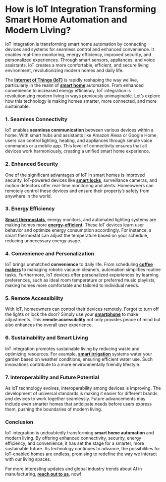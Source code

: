 <h1 class="content-body__description">How is IoT Integration Transforming Smart Home Automation and Modern Living?</h1>
<div class="content-body__description">IoT integration is transforming smart home automation by connecting devices and systems for seamless control and enhanced convenience. It enables real-time monitoring, energy efficiency, improved security, and personalized experiences. Through smart sensors, appliances, and voice assistants, IoT creates a more comfortable, efficient, and secure living environment, revolutionizing modern homes and daily life.</div>
<div class="content-body__detail">
<section id="section_0" class="entry fr-view">
<p>The&nbsp;<strong><a href="https://www.sphericalinsights.com/reports/internet-of-things-iot-market" target="_blank" rel="noopener">Internet of Things (IoT)</a></strong>&nbsp;is rapidly reshaping the way we live, particularly in the realm of&nbsp;<strong><a href="https://www.sphericalinsights.com/reports/smart-home-market" target="_blank" rel="noopener">smart home</a>&nbsp;</strong>automation. From enhanced convenience to increased energy efficiency, IoT integration is revolutionizing modern living in ways previously unimaginable. Let&rsquo;s explore how this technology is making homes smarter, more connected, and more sustainable.</p>
<h3>1.&nbsp;<strong>Seamless Connectivity</strong></h3>
<p>IoT enables&nbsp;<strong>seamless communication</strong>&nbsp;between various devices within a home. With smart hubs and assistants like Amazon Alexa or Google Home, users can control lighting, heating, and appliances through simple voice commands or a mobile app. This level of connectivity ensures that all devices work harmoniously, creating a unified smart home experience.</p>
<h3>2.&nbsp;<strong>Enhanced Security</strong></h3>
<p>One of the significant advantages of IoT in smart homes is improved security. IoT-powered devices like&nbsp;<strong><a href="https://www.sphericalinsights.com/reports/smart-lock-market" target="_blank" rel="noopener">smart locks</a></strong>, surveillance cameras, and motion detectors offer real-time monitoring and alerts. Homeowners can remotely control these devices and ensure their property&rsquo;s safety from anywhere in the world.</p>
<h3>3.&nbsp;<strong>Energy Efficiency</strong></h3>
<p><strong><a href="https://www.sphericalinsights.com/reports/smart-thermostat-market" target="_blank" rel="noopener">Smart thermostats</a></strong>, energy monitors, and automated lighting systems are making homes more&nbsp;<strong><a href="https://www.sphericalinsights.com/reports/energy-efficient-window-market" target="_blank" rel="noopener">energy-efficient</a></strong>. These IoT devices learn user behavior and optimize energy consumption accordingly. For instance, a smart thermostat can adjust the temperature based on your schedule, reducing unnecessary energy usage.</p>
<h3>4.&nbsp;<strong>Convenience and Personalization</strong></h3>
<p>IoT brings unmatched&nbsp;<strong>convenience</strong>&nbsp;to daily life. From scheduling&nbsp;<strong><a href="https://www.sphericalinsights.com/reports/coffee-machines-market" target="_blank" rel="noopener">coffee makers</a></strong>&nbsp;to managing robotic vacuum cleaners, automation simplifies routine tasks. Furthermore, IoT devices offer personalized experiences by learning preferences, such as ideal room temperature or preferred music playlists, making homes more comfortable and tailored to individual needs.</p>
<h3>5.&nbsp;<strong>Remote Accessibility</strong></h3>
<p>With IoT, homeowners can control their devices remotely. Forgot to turn off the lights or lock the door? Simply use your&nbsp;<strong><a href="https://www.sphericalinsights.com/reports/smartphone-market" target="_blank" rel="noopener">smartphone</a></strong>&nbsp;to make adjustments. This&nbsp;<strong>remote accessibility</strong>&nbsp;not only provides peace of mind but also enhances the overall user experience.</p>
<h3>6.&nbsp;<strong>Sustainability and Smart Living</strong></h3>
<p>IoT integration promotes sustainable living by reducing waste and optimizing resources. For example,&nbsp;<strong><a href="https://www.sphericalinsights.com/reports/north-america-smart-irrigation-market" target="_blank" rel="noopener">smart irrigation</a></strong>&nbsp;systems water your garden based on weather conditions, ensuring efficient water use. Such innovations contribute to a more environmentally friendly lifestyle.</p>
<h3>7.&nbsp;<strong>Interoperability and Future Potential</strong></h3>
<p>As IoT technology evolves, interoperability among devices is improving. The development of universal standards is making it easier for different brands and devices to work together seamlessly. Future advancements may include even smarter homes that anticipate needs before users express them, pushing the boundaries of modern living.</p>
<h3>Conclusion</h3>
<p>IoT integration is undoubtedly transforming&nbsp;<strong>smart home automation</strong>&nbsp;and modern living. By offering enhanced connectivity, security, energy efficiency, and convenience, it has set the stage for a smarter, more sustainable future. As technology continues to advance, the possibilities for IoT-enabled homes are endless, promising to redefine the way we interact with our living spaces.</p>
<p>For more interesting updates and global industry trends about AI in manufacturing,&nbsp;<a href="https://www.sphericalinsights.com/contact-us"><strong>reach out to us</strong></a>, now!</p>
<div class="clear">&nbsp;</div>
</section>
</div>

